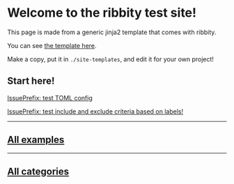 

# Welcome to the ribbity test site!

This page is made from a generic jinja2 template that comes with ribbity.

You can see [the template here](https://github.com/ctb/ribbity/blob/main/ribbity/templates/index.md).

Make a copy, put it in `./site-templates`, and edit it for your own project!

## Start here!




[IssuePrefix: test TOML config](3-test-toml-config.md)





[IssuePrefix: test include and exclude criteria based on labels!](13-test-include-and-exclude-criteria-based-on-labels.md)






















---

## [All examples](examples.md)

---

## [All categories](labels.md)
